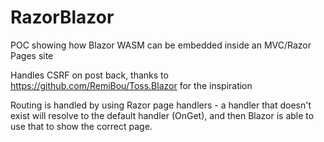 # RazorBlazor

POC showing how Blazor WASM can be embedded inside an MVC/Razor Pages site

Handles CSRF on post back, thanks to https://github.com/RemiBou/Toss.Blazor for the inspiration

Routing is handled by using Razor page handlers - a handler that doesn't exist will resolve to the default handler (OnGet), and then Blazor is able to use that to show the correct page.
